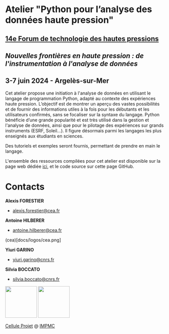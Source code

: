 

# Atelier "Python pour l’analyse des données haute pression"
## [14e Forum de technologie des hautes pressions](https://forumhp2024.sciencesconf.org/)  
## *Nouvelles frontières en haute pression : de l'instrumentation à l'analyse de données*
## 3-7 juin 2024 - Argelès-sur-Mer

Cet atelier propose une initiation à l'analyse de données en utilisant le langage de programmation Python, adapté au contexte des expériences haute pression. L’objectif est de montrer un aperçu des vastes possibilités et de fournir des informations utiles à la fois pour les débutants et les utilisateurs confirmés, sans se focaliser sur la syntaxe du langage. Python bénéficie d’une grande popularité et est très utilisé dans la gestion et l'analyse de données, ainsi que pour le pilotage des expériences sur grands instruments (ESRF, Soleil...). Il figure désormais parmi les langages les plus enseignés aux étudiants en sciences.

Des tutoriels et exemples seront fournis, permettant de prendre en main le langage. 

L'ensemble des ressources compilées pour cet atelier est disponible sur la page web dédiée [ici](https://alexisforestier.github.io/Atelier-Python-HP/), et le code source sur cette page GitHub.


# Contacts

**Alexis FORESTIER**
- alexis.forestier@cea.fr

**Antoine HILBERER**
- antoine.hilberer@cea.fr

(cea)[docs/logos/cea.png]

**Yiuri GARINO**  
- yiuri.garino@cnrs.fr
   
**Silvia BOCCATO**
- silvia.boccato@cnrs.fr

<img src="https://github.com/CelluleProjet/Rubycond/assets/83216683/b728fe64-2752-4ecd-843b-09d335cf4f93" width="100" height="100">
<img src="https://github.com/CelluleProjet/Rubycond/assets/83216683/0a81ce1f-089f-49d8-ae65-d19af8078492" width="100" height="100">

[Cellule Projet](http://impmc.sorbonne-universite.fr/fr/plateformes-et-equipements/cellule-projet.html) @ [IMPMC](http://impmc.sorbonne-universite.fr/en/index.html)
